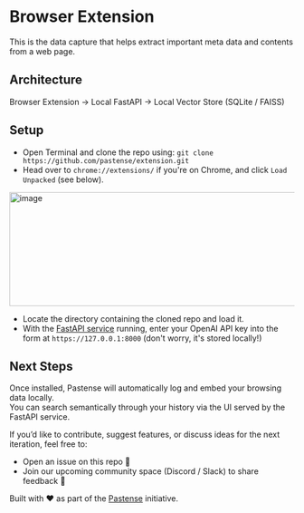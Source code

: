 # Browser Extension
This is the data capture that helps extract important meta data and contents from a web page.

## Architecture
Browser Extension → Local FastAPI → Local Vector Store (SQLite / FAISS)

## Setup 
- Open Terminal and clone the repo using: `git clone https://github.com/pastense/extension.git`
- Head over to `chrome://extensions/` if you're on Chrome, and click `Load Unpacked` (see below).
<img width="524" height="201" alt="image" src="https://github.com/user-attachments/assets/960a15be-42bd-4075-a7ff-3b9bbe71fb47" />

- Locate the directory containing the cloned repo and load it.
- With the [FastAPI service](https://github.com/pastense/fastapi) running, enter your OpenAI API key into the form at `https://127.0.0.1:8000` (don't worry, it's stored locally!) 

## Next Steps
Once installed, Pastense will automatically log and embed your browsing data locally.  
You can search semantically through your history via the UI served by the FastAPI service.

If you’d like to contribute, suggest features, or discuss ideas for the next iteration, feel free to:
- Open an issue on this repo 🧠  
- Join our upcoming community space (Discord / Slack) to share feedback 💬  

Built with ❤️ as part of the [Pastense](https://github.com/pastense) initiative.
